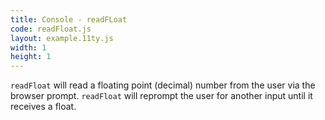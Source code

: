 ```yaml
---
title: Console - readFLoat
code: readFloat.js
layout: example.11ty.js
width: 1
height: 1
---
```


`readFloat` will read a floating point (decimal) number from the user via the browser prompt.
`readFloat` will reprompt the user for another input until it receives a float.
